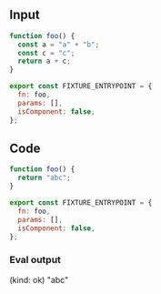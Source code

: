 
## Input

```javascript
function foo() {
  const a = "a" + "b";
  const c = "c";
  return a + c;
}

export const FIXTURE_ENTRYPOINT = {
  fn: foo,
  params: [],
  isComponent: false,
};

```

## Code

```javascript
function foo() {
  return "abc";
}

export const FIXTURE_ENTRYPOINT = {
  fn: foo,
  params: [],
  isComponent: false,
};

```
      
### Eval output
(kind: ok) "abc"
